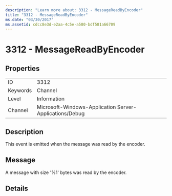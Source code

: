 ```yaml
---
description: "Learn more about: 3312 - MessageReadByEncoder"
title: "3312 - MessageReadByEncoder"
ms.date: "03/30/2017"
ms.assetid: cdcc8e3d-e2aa-4c5e-a580-bdf581a66709
---
```

# 3312 - MessageReadByEncoder

## Properties  
  
|||  
|-|-|  
|ID|3312|  
|Keywords|Channel|  
|Level|Information|  
|Channel|Microsoft-Windows-Application Server-Applications/Debug|  
  
## Description  

 This event is emitted when the message was read by the encoder.  
  
## Message  

 A message with size '%1' bytes was read by the encoder.  
  
## Details

